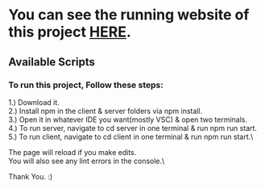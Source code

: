 # You can see the running website of this project [HERE](https://vivekd95.github.io/ToDoApp/).

## Available Scripts

### To run this project, Follow these steps:
1.) Download it.\
2.) Install npm in the client & server folders via npm install.\
3.) Open it in whatever IDE you want(mostly VSC) & open two terminals.\
4.) To run server, navigate to cd server in one terminal & run npm run start.\
5.) To run client, navigate to cd client in one terminal & run npm run start.\

The page will reload if you make edits.\
You will also see any lint errors in the console.\

Thank You. :)